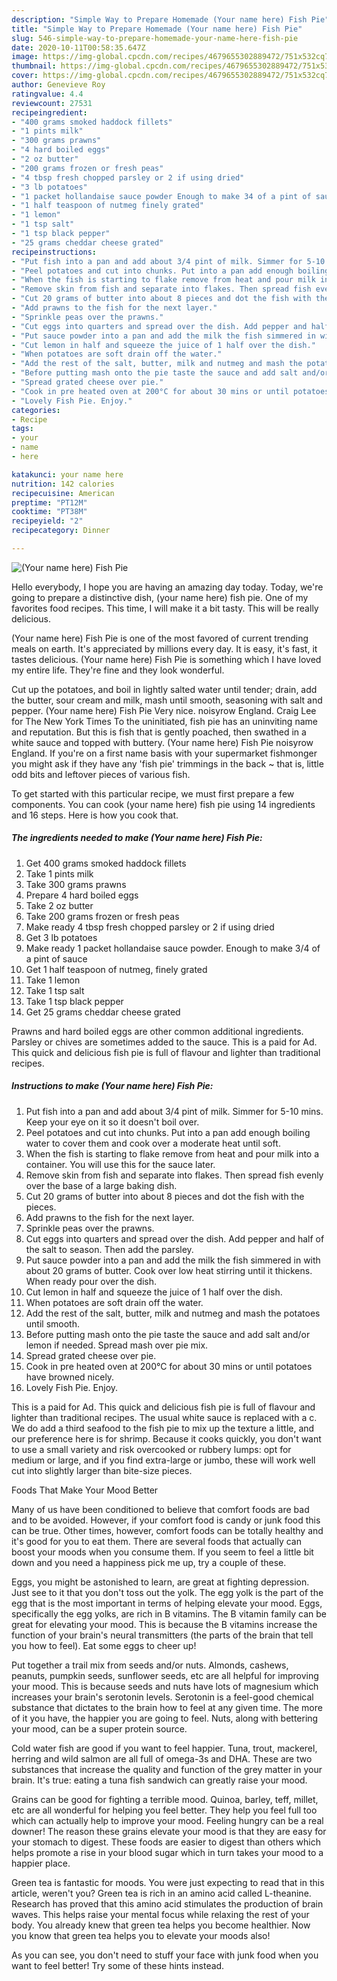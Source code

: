```yaml
---
description: "Simple Way to Prepare Homemade (Your name here) Fish Pie"
title: "Simple Way to Prepare Homemade (Your name here) Fish Pie"
slug: 546-simple-way-to-prepare-homemade-your-name-here-fish-pie
date: 2020-10-11T00:58:35.647Z
image: https://img-global.cpcdn.com/recipes/4679655302889472/751x532cq70/your-name-here-fish-pie-recipe-main-photo.jpg
thumbnail: https://img-global.cpcdn.com/recipes/4679655302889472/751x532cq70/your-name-here-fish-pie-recipe-main-photo.jpg
cover: https://img-global.cpcdn.com/recipes/4679655302889472/751x532cq70/your-name-here-fish-pie-recipe-main-photo.jpg
author: Genevieve Roy
ratingvalue: 4.4
reviewcount: 27531
recipeingredient:
- "400 grams smoked haddock fillets"
- "1 pints milk"
- "300 grams prawns"
- "4 hard boiled eggs"
- "2 oz butter"
- "200 grams frozen or fresh peas"
- "4 tbsp fresh chopped parsley or 2 if using dried"
- "3 lb potatoes"
- "1 packet hollandaise sauce powder Enough to make 34 of a pint of sauce"
- "1 half teaspoon of nutmeg finely grated"
- "1 lemon"
- "1 tsp salt"
- "1 tsp black pepper"
- "25 grams cheddar cheese grated"
recipeinstructions:
- "Put fish into a pan and add about 3/4 pint of milk. Simmer for 5-10 mins. Keep your eye on it so it doesn&#39;t boil over."
- "Peel potatoes and cut into chunks. Put into a pan add enough boiling water to cover them and cook over a moderate heat until soft."
- "When the fish is starting to flake remove from heat and pour milk into a container. You will use this for the sauce later."
- "Remove skin from fish and separate into flakes. Then spread fish evenly over the base of a large baking dish."
- "Cut 20 grams of butter into about 8 pieces and dot the fish with the pieces."
- "Add prawns to the fish for the next layer."
- "Sprinkle peas over the prawns."
- "Cut eggs into quarters and spread over the dish. Add pepper and half of the salt to season. Then add the parsley."
- "Put sauce powder into a pan and add the milk the fish simmered in with about 20 grams of butter. Cook over low heat stirring until it thickens. When ready pour over the dish."
- "Cut lemon in half and squeeze the juice of 1 half over the dish."
- "When potatoes are soft drain off the water."
- "Add the rest of the salt, butter, milk and nutmeg and mash the potatoes until smooth."
- "Before putting mash onto the pie taste the sauce and add salt and/or lemon if needed. Spread mash over pie mix."
- "Spread grated cheese over pie."
- "Cook in pre heated oven at 200°C for about 30 mins or until potatoes have browned nicely."
- "Lovely Fish Pie. Enjoy."
categories:
- Recipe
tags:
- your
- name
- here

katakunci: your name here 
nutrition: 142 calories
recipecuisine: American
preptime: "PT12M"
cooktime: "PT38M"
recipeyield: "2"
recipecategory: Dinner

---
```



![(Your name here) Fish Pie](https://img-global.cpcdn.com/recipes/4679655302889472/751x532cq70/your-name-here-fish-pie-recipe-main-photo.jpg)

Hello everybody, I hope you are having an amazing day today. Today, we're going to prepare a distinctive dish, (your name here) fish pie. One of my favorites food recipes. This time, I will make it a bit tasty. This will be really delicious.

(Your name here) Fish Pie is one of the most favored of current trending meals on earth. It's appreciated by millions every day. It is easy, it's fast, it tastes delicious. (Your name here) Fish Pie is something which I have loved my entire life. They're fine and they look wonderful.

Cut up the potatoes, and boil in lightly salted water until tender; drain, add the butter, sour cream and milk, mash until smooth, seasoning with salt and pepper. (Your name here) Fish Pie Very nice. noisyrow England. Craig Lee for The New York Times To the uninitiated, fish pie has an uninviting name and reputation. But this is fish that is gently poached, then swathed in a white sauce and topped with buttery. (Your name here) Fish Pie noisyrow England. If you&#39;re on a first name basis with your supermarket fishmonger you might ask if they have any &#39;fish pie&#39; trimmings in the back ~ that is, little odd bits and leftover pieces of various fish.


To get started with this particular recipe, we must first prepare a few components. You can cook (your name here) fish pie using 14 ingredients and 16 steps. Here is how you cook that.

<!--inarticleads1-->

##### The ingredients needed to make (Your name here) Fish Pie:

1. Get 400 grams smoked haddock fillets
1. Take 1 pints milk
1. Take 300 grams prawns
1. Prepare 4 hard boiled eggs
1. Take 2 oz butter
1. Take 200 grams frozen or fresh peas
1. Make ready 4 tbsp fresh chopped parsley or 2 if using dried
1. Get 3 lb potatoes
1. Make ready 1 packet hollandaise sauce powder. Enough to make 3/4 of a pint of sauce
1. Get 1 half teaspoon of nutmeg, finely grated
1. Take 1 lemon
1. Take 1 tsp salt
1. Take 1 tsp black pepper
1. Get 25 grams cheddar cheese grated


Prawns and hard boiled eggs are other common additional ingredients. Parsley or chives are sometimes added to the sauce. This is a paid for Ad. This quick and delicious fish pie is full of flavour and lighter than traditional recipes. 

<!--inarticleads2-->

##### Instructions to make (Your name here) Fish Pie:

1. Put fish into a pan and add about 3/4 pint of milk. Simmer for 5-10 mins. Keep your eye on it so it doesn&#39;t boil over.
1. Peel potatoes and cut into chunks. Put into a pan add enough boiling water to cover them and cook over a moderate heat until soft.
1. When the fish is starting to flake remove from heat and pour milk into a container. You will use this for the sauce later.
1. Remove skin from fish and separate into flakes. Then spread fish evenly over the base of a large baking dish.
1. Cut 20 grams of butter into about 8 pieces and dot the fish with the pieces.
1. Add prawns to the fish for the next layer.
1. Sprinkle peas over the prawns.
1. Cut eggs into quarters and spread over the dish. Add pepper and half of the salt to season. Then add the parsley.
1. Put sauce powder into a pan and add the milk the fish simmered in with about 20 grams of butter. Cook over low heat stirring until it thickens. When ready pour over the dish.
1. Cut lemon in half and squeeze the juice of 1 half over the dish.
1. When potatoes are soft drain off the water.
1. Add the rest of the salt, butter, milk and nutmeg and mash the potatoes until smooth.
1. Before putting mash onto the pie taste the sauce and add salt and/or lemon if needed. Spread mash over pie mix.
1. Spread grated cheese over pie.
1. Cook in pre heated oven at 200°C for about 30 mins or until potatoes have browned nicely.
1. Lovely Fish Pie. Enjoy.


This is a paid for Ad. This quick and delicious fish pie is full of flavour and lighter than traditional recipes. The usual white sauce is replaced with a c. We do add a third seafood to the fish pie to mix up the texture a little, and our preference here is for shrimp. Because it cooks quickly, you don&#39;t want to use a small variety and risk overcooked or rubbery lumps: opt for medium or large, and if you find extra-large or jumbo, these will work well cut into slightly larger than bite-size pieces. 

Foods That Make Your Mood Better


Many of us have been conditioned to believe that comfort foods are bad and to be avoided. However, if your comfort food is candy or junk food this can be true. Other times, however, comfort foods can be totally healthy and it's good for you to eat them. There are several foods that actually can boost your moods when you consume them. If you seem to feel a little bit down and you need a happiness pick me up, try a couple of these.

Eggs, you might be astonished to learn, are great at fighting depression. Just see to it that you don't toss out the yolk. The egg yolk is the part of the egg that is the most important in terms of helping elevate your mood. Eggs, specifically the egg yolks, are rich in B vitamins. The B vitamin family can be great for elevating your mood. This is because the B vitamins increase the function of your brain's neural transmitters (the parts of the brain that tell you how to feel). Eat some eggs to cheer up!

Put together a trail mix from seeds and/or nuts. Almonds, cashews, peanuts, pumpkin seeds, sunflower seeds, etc are all helpful for improving your mood. This is because seeds and nuts have lots of magnesium which increases your brain's serotonin levels. Serotonin is a feel-good chemical substance that dictates to the brain how to feel at any given time. The more of it you have, the happier you are going to feel. Nuts, along with bettering your mood, can be a super protein source.

Cold water fish are good if you want to feel happier. Tuna, trout, mackerel, herring and wild salmon are all full of omega-3s and DHA. These are two substances that increase the quality and function of the grey matter in your brain. It's true: eating a tuna fish sandwich can greatly raise your mood. 

Grains can be good for fighting a terrible mood. Quinoa, barley, teff, millet, etc are all wonderful for helping you feel better. They help you feel full too which can actually help to improve your mood. Feeling hungry can be a real downer! The reason these grains elevate your mood is that they are easy for your stomach to digest. These foods are easier to digest than others which helps promote a rise in your blood sugar which in turn takes your mood to a happier place.

Green tea is fantastic for moods. You were just expecting to read that in this article, weren't you? Green tea is rich in an amino acid called L-theanine. Research has proved that this amino acid stimulates the production of brain waves. This helps raise your mental focus while relaxing the rest of your body. You already knew that green tea helps you become healthier. Now you know that green tea helps you to elevate your moods also!

As you can see, you don't need to stuff your face with junk food when you want to feel better! Try  some  of  these  hints  instead.

